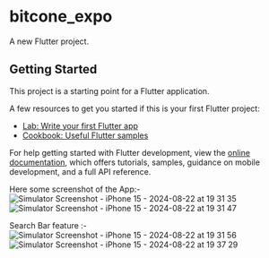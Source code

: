 # bitcone_expo

A new Flutter project.

## Getting Started

This project is a starting point for a Flutter application.

A few resources to get you started if this is your first Flutter project:

- [Lab: Write your first Flutter app](https://docs.flutter.dev/get-started/codelab)
- [Cookbook: Useful Flutter samples](https://docs.flutter.dev/cookbook)

For help getting started with Flutter development, view the
[online documentation](https://docs.flutter.dev/), which offers tutorials,
samples, guidance on mobile development, and a full API reference.

Here some screenshot of the App:-
![Simulator Screenshot - iPhone 15 - 2024-08-22 at 19 31 35](https://github.com/user-attachments/assets/7db0e914-fc2e-43d7-a721-6234ae0cd22b)
![Simulator Screenshot - iPhone 15 - 2024-08-22 at 19 31 47](https://github.com/user-attachments/assets/be3adb7b-7582-4e8d-8a06-99e08516edbf)


Search Bar feature :-
![Simulator Screenshot - iPhone 15 - 2024-08-22 at 19 31 56](https://github.com/user-attachments/assets/0ddff1fb-d0f7-427a-97b4-dd4cb8ddcc11)
![Simulator Screenshot - iPhone 15 - 2024-08-22 at 19 37 29](https://github.com/user-attachments/assets/57270885-2e75-4b9e-8099-8098e89b239f)


